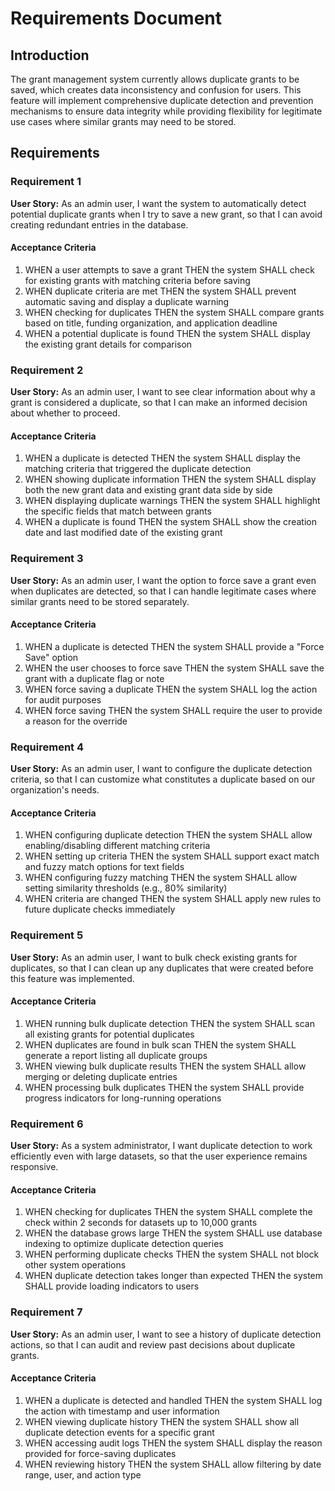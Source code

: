 # Requirements Document

## Introduction

The grant management system currently allows duplicate grants to be saved, which creates data inconsistency and confusion for users. This feature will implement comprehensive duplicate detection and prevention mechanisms to ensure data integrity while providing flexibility for legitimate use cases where similar grants may need to be stored.

## Requirements

### Requirement 1

**User Story:** As an admin user, I want the system to automatically detect potential duplicate grants when I try to save a new grant, so that I can avoid creating redundant entries in the database.

#### Acceptance Criteria

1. WHEN a user attempts to save a grant THEN the system SHALL check for existing grants with matching criteria before saving
2. WHEN duplicate criteria are met THEN the system SHALL prevent automatic saving and display a duplicate warning
3. WHEN checking for duplicates THEN the system SHALL compare grants based on title, funding organization, and application deadline
4. WHEN a potential duplicate is found THEN the system SHALL display the existing grant details for comparison

### Requirement 2

**User Story:** As an admin user, I want to see clear information about why a grant is considered a duplicate, so that I can make an informed decision about whether to proceed.

#### Acceptance Criteria

1. WHEN a duplicate is detected THEN the system SHALL display the matching criteria that triggered the duplicate detection
2. WHEN showing duplicate information THEN the system SHALL display both the new grant data and existing grant data side by side
3. WHEN displaying duplicate warnings THEN the system SHALL highlight the specific fields that match between grants
4. WHEN a duplicate is found THEN the system SHALL show the creation date and last modified date of the existing grant

### Requirement 3

**User Story:** As an admin user, I want the option to force save a grant even when duplicates are detected, so that I can handle legitimate cases where similar grants need to be stored separately.

#### Acceptance Criteria

1. WHEN a duplicate is detected THEN the system SHALL provide a "Force Save" option
2. WHEN the user chooses to force save THEN the system SHALL save the grant with a duplicate flag or note
3. WHEN force saving a duplicate THEN the system SHALL log the action for audit purposes
4. WHEN force saving THEN the system SHALL require the user to provide a reason for the override

### Requirement 4

**User Story:** As an admin user, I want to configure the duplicate detection criteria, so that I can customize what constitutes a duplicate based on our organization's needs.

#### Acceptance Criteria

1. WHEN configuring duplicate detection THEN the system SHALL allow enabling/disabling different matching criteria
2. WHEN setting up criteria THEN the system SHALL support exact match and fuzzy match options for text fields
3. WHEN configuring fuzzy matching THEN the system SHALL allow setting similarity thresholds (e.g., 80% similarity)
4. WHEN criteria are changed THEN the system SHALL apply new rules to future duplicate checks immediately

### Requirement 5

**User Story:** As an admin user, I want to bulk check existing grants for duplicates, so that I can clean up any duplicates that were created before this feature was implemented.

#### Acceptance Criteria

1. WHEN running bulk duplicate detection THEN the system SHALL scan all existing grants for potential duplicates
2. WHEN duplicates are found in bulk scan THEN the system SHALL generate a report listing all duplicate groups
3. WHEN viewing bulk duplicate results THEN the system SHALL allow merging or deleting duplicate entries
4. WHEN processing bulk duplicates THEN the system SHALL provide progress indicators for long-running operations

### Requirement 6

**User Story:** As a system administrator, I want duplicate detection to work efficiently even with large datasets, so that the user experience remains responsive.

#### Acceptance Criteria

1. WHEN checking for duplicates THEN the system SHALL complete the check within 2 seconds for datasets up to 10,000 grants
2. WHEN the database grows large THEN the system SHALL use database indexing to optimize duplicate detection queries
3. WHEN performing duplicate checks THEN the system SHALL not block other system operations
4. WHEN duplicate detection takes longer than expected THEN the system SHALL provide loading indicators to users

### Requirement 7

**User Story:** As an admin user, I want to see a history of duplicate detection actions, so that I can audit and review past decisions about duplicate grants.

#### Acceptance Criteria

1. WHEN a duplicate is detected and handled THEN the system SHALL log the action with timestamp and user information
2. WHEN viewing duplicate history THEN the system SHALL show all duplicate detection events for a specific grant
3. WHEN accessing audit logs THEN the system SHALL display the reason provided for force-saving duplicates
4. WHEN reviewing history THEN the system SHALL allow filtering by date range, user, and action type
